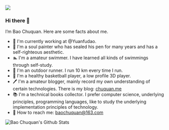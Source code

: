 
![](https://chuquan-public-r-001.oss-cn-shanghai.aliyuncs.com/life/WechatIMG1315.jpeg?x-oss-process=image/resize,w_400)

### Hi there 👋

I’m Bao Chuquan. Here are some facts about me.

*   💼 I'm currently working at @Yuanfudao.
*   🎨 I'm a soul painter who has sealed his pen for many years and has a self-righteous aesthetic.
*   🏊 I'm a amateur swimmer. I have learned all kinds of swimmings through self-study.
*   🏃 I'm an outdoor runner. I run 10 km every time I run.
*   🏀 I'm a healthy basketball player, a low profile 3D player.
*   🖊 I'm a amateur blogger, mainly record my own understanding of certain technologies. There is my blog: [chuquan.me](http://chuquan.me)
*   📚 I'm a technical books collector. I prefer computer science, underlying principles, programming languages, like to study the underlying implementation principles of technology.
*   📧 How to reach me: baochuquan@163.com

<img align="center" src="https://github-readme-stats.vercel.app/api?username=baochuquan&show_icons=true" alt="Bao Chuquan's Github Stats" />
